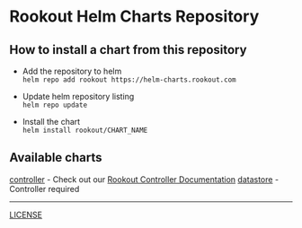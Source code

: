 # Rookout Helm Charts Repository

## How to install a chart from this repository

- Add the repository to helm  
`helm repo add rookout https://helm-charts.rookout.com`

- Update helm repository listing  
`helm repo update`

- Install the chart  
`helm install rookout/CHART_NAME`


## Available charts

[controller](https://github.com/rookout/helm-charts/tree/master/charts/controller) - Check out our [Rookout Controller Documentation](https://docs.rookout.com/docs/agent-setup.html)
[datastore](https://github.com/rookout/helm-charts/tree/master/charts/datastore) - Controller required

---------------------------------------------------------------


[LICENSE](https://github.com/rookout/helm-charts/blob/master/LICENSE)
